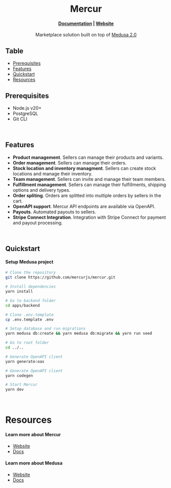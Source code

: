 <h1 align="center">
  Mercur
</h1>

<h4 align="center">
  <a href="https://docs.mercurjs.com">Documentation</a> |
  <a href="https://www.mercurjs.com">Website</a>
</h4>

<p align="center">
  Marketplace solution built on top of <a href="https://medusajs.com/" target="_blank">Medusa 2.0</a>
</p>

## Table

- [Prerequisites](#prerequisites)
- [Features](#features)
- [Quickstart](#quickstart)
- [Resources](#resources)

## Prerequisites

- Node.js v20+
- PostgreSQL
- Git CLI

&nbsp;

## Features

- **Product management**. Sellers can manage their products and variants.
- **Order management**. Sellers can manage their orders.
- **Stock location and inventory managment**. Sellers can create stock locations and manage their inventory.
- **Team management**. Sellers can invite and manage their team members.
- **Fulfillment management**. Sellers can manage their fulfillments, shipping options and delivery types.
- **Order spliting**. Orders are splitted into multiple orders by sellers in the cart.
- **OpenAPI support**. Mercur API endpoints are available via OpenAPI.
- **Payouts**. Automated payouts to sellers.
- **Stripe Connect Integration**. Integration with Stripe Connect for payment and payout processing.

&nbsp;

## Quickstart

#### Setup Medusa project

```bash
# Clone the repository
git clone https://github.com/mercurjs/mercur.git

# Install dependencies
yarn install

# Go to backend folder
cd apps/backend

# Clone .env.template
cp .env.template .env

# Setup database and run migrations
yarn medusa db:create && yarn medusa db:migrate && yarn run seed

# Go to root folder
cd ../..

# Generate OpenAPI client
yarn generate:oas

# Generate OpenAPI client
yarn codegen

# Start Mercur
yarn dev
```

&nbsp;

# Resources

#### Learn more about Mercur

- [Website](https://www.mercurjs.com/)
- [Docs](https://rigby-3d34c1f9.mintlify.app/introduction)

#### Learn more about Medusa

- [Website](https://www.medusajs.com/)
- [Docs](https://docs.medusajs.com/v2)

